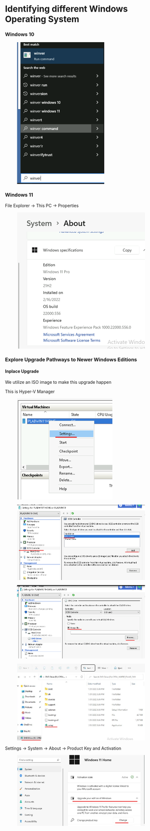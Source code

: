 # Identifying different Windows Operating System



### Windows 10

<div align="left">

<figure><img src="../.gitbook/assets/image.png" alt=""><figcaption></figcaption></figure>

</div>

### Windows 11

File Explorer ->  This PC -> Properties

<div align="left">

<figure><img src="../.gitbook/assets/image (1).png" alt=""><figcaption></figcaption></figure>

</div>



### Explore Upgrade Pathways to Newer Windows Editions

#### Inplace Upgrade

We utilize an ISO image to make this upgrade happen

This is Hyper-V Manager

<div align="left">

<figure><img src="../.gitbook/assets/image (2).png" alt=""><figcaption></figcaption></figure>

</div>

<figure><img src="../.gitbook/assets/image (3).png" alt=""><figcaption></figcaption></figure>

<figure><img src="../.gitbook/assets/image (4).png" alt=""><figcaption></figcaption></figure>

<figure><img src="../.gitbook/assets/image (5).png" alt=""><figcaption></figcaption></figure>

Settings -> System -> About -> Product Key and Activation

<figure><img src="../.gitbook/assets/image (6).png" alt=""><figcaption></figcaption></figure>
